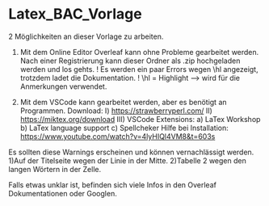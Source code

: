 # Latex_BAC_Vorlage

2 Möglichkeiten an dieser Vorlage zu arbeiten.

1) Mit dem Online Editor Overleaf kann ohne Probleme gearbeitet werden.
	Nach einer Registrierung kann dieser Ordner als .zip hochgeladen werden und los gehts.
	! Es werden ein paar Errors wegen \hl angezeigt, trotzdem ladet die Dokumentation.
	! \hl = Highlight --> wird für die Anmerkungen verwendet.
 
2) Mit dem VSCode kann gearbeitet werden, aber es benötigt an Programmen.
	Download:
	I)	https://strawberryperl.com/
	II)	https://miktex.org/download
	III)	VSCode Extensions:
			a) LaTex Workshop
			b) LaTex language support
			c) Spellcheker
	Hilfe bei Installation: https://www.youtube.com/watch?v=4lyHIQl4VM8&t=603s

Es sollten diese Warnings erscheinen und können vernachlässigt werden. 
1)Auf der Titelseite wegen der Linie in der Mitte.
2)Tabelle 2 wegen den langen Wörtern in der Zelle.


Falls etwas unklar ist, befinden sich viele Infos in den Overleaf Dokumentationen oder Googlen.
